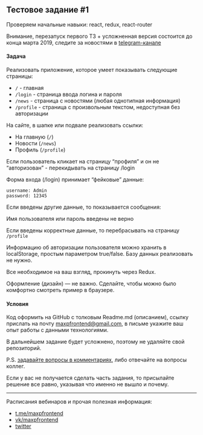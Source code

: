 ## Тестовое задание #1

Проверяем начальные навыки: react, redux, react-router

Внимание, перезапуск первого ТЗ + усложненная версия состоится до конца марта 2019, следите за новостями в [telegram-канале](https://t.me/maxpfrontend)

#### Задача
Реализовать приложение, которое умеет показывать следующие страницы:

+ `/` - главная
+ `/login` - страница ввода логина и пароля
+ `/news` - страница с новостями (любая однотипная информация)
+ `/profile` - страница с произвольным текстом, недоступная без авторизации

На сайте, в шапке или подвале реализовать ссылки:

+ На главную (`/`)
+ Новости (`/news`)
+ Профиль (`/profile`)

Если пользователь кликает на страницу “профиля” и он не “авторизован” - перекидывать на страницу /login

Форма входа (/login) принимает “фейковые” данные:

```
username: Admin
password: 12345 
```

Если введены другие данные, то показывается сообщения:

Имя пользователя или пароль введены не верно 

Если введены корректные данные, то перебрасывать на страницу `/profile`

Информацию об авторизации пользователя можно хранить в localStorage, простым параметром true/false. Базу данных реализовать не нужно.

Все необходимое на ваш взгляд, прокинуть через Redux.

Оформление (дизайн) — не важно. Сделайте, чтобы можно было комфортно смотреть пример в браузере.

#### Условия

Код оформить на GitHub с толковым Readme.md (описанием), ссылку прислать на почту maxpfrontend@gmail.com, в письме укажите ваш опыт работы с данными технологиями.

В дальнейшем задание будет усложнено, поэтому не удаляйте свой репозиторий.

P.S. [задавайте вопросы в комментариях](https://vk.com/maxpfrontend?w=wall-151851243_78), либо отвечайте на вопросы коллег.

Если у вас не получается сделать часть задания, то присылайте решение все равно, указывая что именно не вышло и почему.

---

Расписания вебинаров и прочая полезная информация:
+ [t.me/maxpfrontend](https://t.me/maxpfrontend)
+ [vk/maxpfrontend](http://vk.com/maxpfrontend)
+ [twitter](https://twitter.com/MaxPatsiansky)
